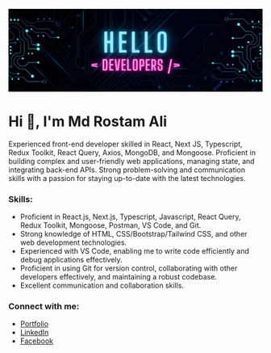 ![Md Rostam Ali Github Profile](https://github.com/rostamali/rostamali/blob/main/rostam-github-profile-banner.png 'Md Rostam Ali Github Profile')

<h1>Hi 👋, I'm Md Rostam Ali</h1>
<p>Experienced front-end developer skilled in React, Next JS, Typescript, Redux Toolkit, React Query, Axios, MongoDB, and Mongoose. Proficient in building complex and user-friendly web applications, managing state, and integrating back-end APIs. Strong problem-solving and communication skills with a passion for staying up-to-date with the latest technologies.</p>

<h3 align="left">Skills:</h3>

- Proficient in React.js, Next.js, Typescript, Javascript, React Query, Redux Toolkit, Mongoose, Postman, VS Code, and Git.
- Strong knowledge of HTML, CSS/Bootstrap/Tailwind CSS, and other web development technologies.
- Experienced with VS Code, enabling me to write code efficiently and debug applications effectively.
- Proficient in using Git for version control, collaborating with other developers effectively, and maintaining a robust codebase.
- Excellent communication and collaboration skills.

<h3 align="left">Connect with me:</h3>

- [Portfolio]([https://getrostam.com](https://propixelsite.com))
- [LinkedIn]([https://www.linkedin.com/in/md-rostam-ali/](https://www.linkedin.com/in/prorostamali/))
- [Facebook]([https://www.facebook.com/sardarmrostam/](https://www.facebook.com/prorostamali/))

